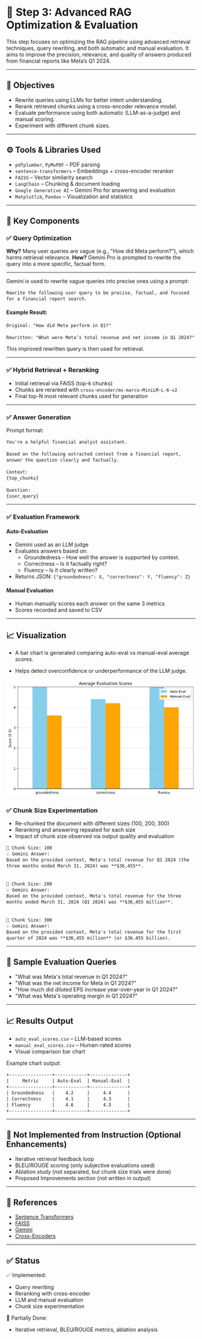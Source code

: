 
# 🚀 Step 3: Advanced RAG Optimization & Evaluation

This step focuses on optimizing the RAG pipeline using advanced retrieval techniques, query rewriting, and both automatic and manual evaluation. It aims to improve the precision, relevance, and quality of answers produced from financial reports like Meta’s Q1 2024.

---

## 📌 Objectives

- Rewrite queries using LLMs for better intent understanding.
- Rerank retrieved chunks using a cross-encoder relevance model.
- Evaluate performance using both automatic (LLM-as-a-judge) and manual scoring.
- Experiment with different chunk sizes.

---

## ⚙️ Tools & Libraries Used

- `pdfplumber`, `PyMuPDF` – PDF parsing
- `sentence-transformers` – Embeddings + cross-encoder reranker
- `FAISS` – Vector similarity search
- `LangChain` – Chunking & document loading
- `Google Generative AI` – Gemini Pro for answering and evaluation
- `Matplotlib`, `Pandas` – Visualization and statistics

---

<!-- ## 🧩 System Components & What Was Implemented
### 1. Query Optimization with Gemini
**Why?** Many user queries are vague (e.g., "How did Meta perform?"), which harms retrieval relevance.

**How?** Gemini Pro is prompted to rewrite the query into a more specific, factual form. -->
<!-- 
### Prompt example: 
```
Rewrite the following user query to be precise, factual, and focused for a financial report search.
```

--- -->

## 🧩 Key Components

### ✅ Query Optimization

**Why?** Many user queries are vague (e.g., "How did Meta perform?"), which harms retrieval relevance.
**How?** Gemini Pro is prompted to rewrite the query into a more specific, factual form.  

---

Gemini is used to rewrite vague queries into precise ones using a prompt:  
```text
Rewrite the following user query to be precise, factual, and focused for a financial report search.
```
#### Example Result:
```
Original: "How did Meta perform in Q1?"

Rewritten: "What were Meta’s total revenue and net income in Q1 2024?"
```
This improved rewritten query is then used for retrieval.

---

### ✅ Hybrid Retrieval + Reranking

- Initial retrieval via FAISS (top-k chunks)
- Chunks are reranked with `cross-encoder/ms-marco-MiniLM-L-6-v2`
- Final top-N most relevant chunks used for generation

---

### ✅ Answer Generation

Prompt format:

```text
You're a helpful financial analyst assistant.

Based on the following extracted context from a financial report, answer the question clearly and factually.

Context:
{top_chunks}

Question:
{user_query}
```

---

### ✅ Evaluation Framework

#### Auto-Evaluation

- Gemini used as an LLM judge
- Evaluates answers based on:
  - Groundedness – How well the answer is supported by context.
  - Correctness – Is it factually right?
  - Fluency – Is it clearly written? 
- Returns JSON: `{"groundedness": X, "correctness": Y, "fluency": Z}`

#### Manual Evaluation

- Human manually scores each answer on the same 3 metrics
- Scores recorded and saved to CSV

---

## 📈 Visualization
 - A bar chart is generated comparing auto-eval vs manual-eval average scores.

 - Helps detect overconfidence or underperformance of the LLM judge.

![Evaluation](image.png)
### ✅ Chunk Size Experimentation

- Re-chunked the document with different sizes (100, 200, 300)
- Reranking and answering repeated for each size
- Impact of chunk size observed via output quality and evaluation

```
📏 Chunk Size: 100
💡 Gemini Answer:
Based on the provided context, Meta's total revenue for Q1 2024 (the three months ended March 31, 2024) was **$36,455**.


📏 Chunk Size: 200
💡 Gemini Answer:
Based on the provided context, Meta's total revenue for the three months ended March 31, 2024 (Q1 2024) was **$36,455 million**.


📏 Chunk Size: 300
💡 Gemini Answer:
Based on the provided context, Meta's total revenue for the first quarter of 2024 was **$36,455 million** (or $36.455 billion).

```
---

## 💬 Sample Evaluation Queries

- "What was Meta's total revenue in Q1 2024?"
- "What was the net income for Meta in Q1 2024?"
- "How much did diluted EPS increase year-over-year in Q1 2024?"
- "What was Meta's operating margin in Q1 2024?"

---

## 📈 Results Output

- `auto_eval_scores.csv` – LLM-based scores
- `manual_eval_scores.csv` – Human-rated scores
- Visual comparison bar chart

Example chart output:
```
+----------------+------------+--------------+
|     Metric     | Auto-Eval  | Manual-Eval  |
+----------------+------------+--------------+
| Groundedness   |    4.2     |     4.4      |
| Correctness    |    4.1     |     4.3      |
| Fluency        |    4.6     |     4.5      |
+----------------+------------+--------------+
```

---

## 🧠 Not Implemented from Instruction (Optional Enhancements)

- Iterative retrieval feedback loop
- BLEU/ROUGE scoring (only subjective evaluations used)
- Ablation study (not separated, but chunk size trials were done)
- Proposed Improvements section (not written in output)

---

## 📎 References

- [Sentence Transformers](https://www.sbert.net/)
- [FAISS](https://github.com/facebookresearch/faiss)
- [Gemini](https://ai.google.dev/)
- [Cross-Encoders](https://huggingface.co/cross-encoder/ms-marco-MiniLM-L-6-v2)

---

## ✅ Status

✅ Implemented:
- Query rewriting
- Reranking with cross-encoder
- LLM and manual evaluation
- Chunk size experimentation

🚧 Partially Done:
- Iterative retrieval, BLEU/ROUGE metrics, ablation analysis

